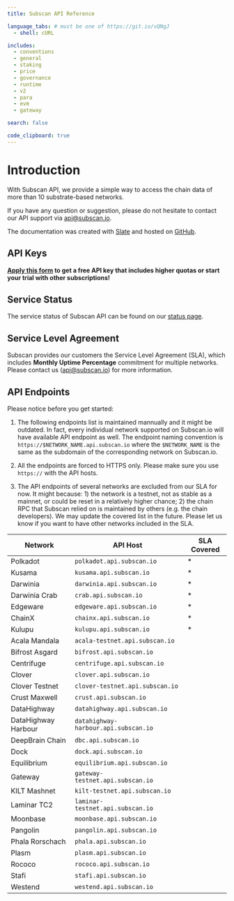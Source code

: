 ```yaml
---
title: Subscan API Reference

language_tabs: # must be one of https://git.io/vQNgJ
  - shell: cURL

includes:
  - conventions
  - general
  - staking
  - price
  - governance
  - runtime
  - v2
  - para
  - evm
  - gateway

search: false

code_clipboard: true
---
```


# Introduction

With Subscan API, we provide a simple way to access the chain data of more than 10 substrate-based networks.

If you have any question or suggestion, please do not hesitate to contact our API support via [api@subscan.io](mailto:api@subscan.io).

The documentation was created with [Slate](https://github.com/slatedocs/slate) and hosted on [GitHub](https://github.com/itering/subscan-api-docs).

## API Keys

**[Apply this form](https://docs.google.com/forms/d/e/1FAIpQLSfEDvsn-v7c5jshKFNaqBd20-SPAHLJw3Ua7IRUL8esrTgWPA/viewform) to get a free API key that includes higher quotas or start your trial with other subscriptions!**

## Service Status

The service status of Subscan API can be found on our [status page](https://subscan.statuspage.io).

## Service Level Agreement

Subscan provides our customers the Service Level Agreement (SLA), which includes **Monthly Uptime Percentage** commitment for multiple networks. Please contact us ([api@subscan.io](mailto:api@subscan.io)) for more information.

## API Endpoints

Please notice before you get started:

1. The following endpoints list is maintained mannually and it might be outdated. In fact, every individual network supported on Subscan.io will have available API endpoint as well. The endpoint naming convention is `https://$NETWORK_NAME.api.subscan.io` where the `$NETWORK_NAME` is the same as the subdomain of the corresponding network on Subscan.io.

2. All the endpoints are forced to HTTPS only. Please make sure you use `https://` with the API hosts.

3. The API endpoints of several networks are excluded from our SLA for now. It might because: 1) the network is a testnet, not as stable as a mainnet, or could be reset in a relatively higher chance; 2) the chain RPC that Subscan relied on is maintained by others (e.g. the chain developers). We may update the covered list in the future. Please let us know if you want to have other networks included in the SLA.

| Network             | API Host                             | SLA Covered |
| ------------------- | ------------------------------------ | ----------- |
| Polkadot            | `polkadot.api.subscan.io`            | *           |
| Kusama              | `kusama.api.subscan.io`              | *           |
| Darwinia            | `darwinia.api.subscan.io`            | *           |
| Darwinia Crab       | `crab.api.subscan.io`                | *           |
| Edgeware            | `edgeware.api.subscan.io`            | *           |
| ChainX              | `chainx.api.subscan.io`              | *           |
| Kulupu              | `kulupu.api.subscan.io`              | *           |
| Acala Mandala       | `acala-testnet.api.subscan.io`       |             |
| Bifrost Asgard      | `bifrost.api.subscan.io`             |             |
| Centrifuge          | `centrifuge.api.subscan.io`          |             |
| Clover              | `clover.api.subscan.io`              |             |
| Clover Testnet      | `clover-testnet.api.subscan.io`      |             |
| Crust Maxwell       | `crust.api.subscan.io`               |             |
| DataHighway         | `datahighway.api.subscan.io`         |             |
| DataHighway Harbour | `datahighway-harbour.api.subscan.io` |             |
| DeepBrain Chain     | `dbc.api.subscan.io`                 |             |
| Dock                | `dock.api.subscan.io`                |             |
| Equilibrium         | `equilibrium.api.subscan.io`         |             |
| Gateway             | `gateway-testnet.api.subscan.io`     |             |
| KILT Mashnet        | `kilt-testnet.api.subscan.io`        |             |
| Laminar TC2         | `laminar-testnet.api.subscan.io`     |             |
| Moonbase            | `moonbase.api.subscan.io`            |             |
| Pangolin            | `pangolin.api.subscan.io`            |             |
| Phala Rorschach     | `phala.api.subscan.io`               |             |
| Plasm               | `plasm.api.subscan.io`               |             |
| Rococo              | `rococo.api.subscan.io`              |             |
| Stafi               | `stafi.api.subscan.io`               |             |
| Westend             | `westend.api.subscan.io`             |             |
